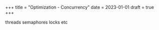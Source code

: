+++
title = "Optimization - Concurrency"
date = 2023-01-01
draft = true
+++

threads
semaphores
locks
etc
